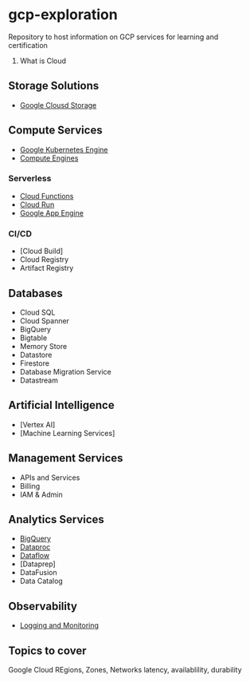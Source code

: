 # gcp-exploration

Repository to host information on GCP services for learning and certification

1. What is Cloud


## Storage Solutions
- [Google Clousd Storage](./google-cloud-storage/)

## Compute Services
- [Google Kubernetes Engine](./google-kubernetes-engine/)
- [Compute Engines](./compute-engines/)

### Serverless

- [Cloud Functions](./cloud-functions/)
- [Cloud Run](./cloud-run/)
- [Google App Engine](./app-engine/)

### CI/CD

- [Cloud Build]
- Cloud Registry
- Artifact Registry

## Databases

- Cloud SQL
- Cloud Spanner
- BigQuery
- Bigtable
- Memory Store
- Datastore
- Firestore
- Database Migration Service
- Datastream

## Artificial Intelligence

- [Vertex AI]
- [Machine Learning Services]

## Management Services

- APIs and Services
- Billing
- IAM & Admin

## Analytics Services

- [BigQuery](./bigquery/)
- [Dataproc](./dataproc/)
- [Dataflow](./dataflow/)
- [Dataprep]
- DataFusion
- Data Catalog

## Observability

- [Logging and Monitoring](./logging-monitoring/)





## Topics to cover

Google Cloud REgions, Zones, Networks
latency, availablility, durability
